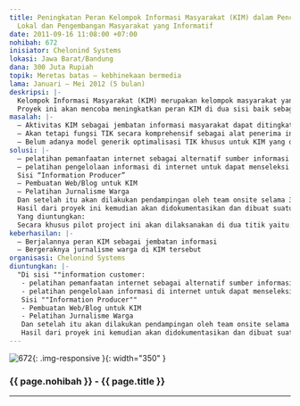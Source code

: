 ```yaml
---
title: Peningkatan Peran Kelompok Informasi Masyarakat (KIM) dalam Penciptaan Konten
  Lokal dan Pengembangan Masyarakat yang Informatif
date: 2011-09-16 11:08:00 +07:00
nohibah: 672
inisiator: Chelonind Systems
lokasi: Jawa Barat/Bandung
dana: 300 Juta Rupiah
topik: Meretas batas – kebhinekaan bermedia
lama: Januari – Mei 2012 (5 bulan)
deskripsi: |-
  Kelompok Informasi Masyarakat (KIM) merupakan kelompok masyarakat yang tersebar di seluruh Indonesia yg merupakan pengganti dari kelompok yang dulu dikenal dengan nama Kelompencapir. Saat ini berdasarkan data dari Kemkominfo, tercatat ada 5000 lebih KIM yang tersebar di seluruh Indonesia.
  Proyek ini akan mencoba meningkatkan peran KIM di dua sisi baik sebagai “information customer” maupun “information producer” dengan melakukan pilot project pelatihan dan pendampingan, sehingga hasilnya bisa direplikasi ke seluruh KIM.
masalah: |-
  – Aktivitas KIM sebagai jembatan informasi masyarakat dapat ditingkatkan perannya dengan optimalisasi Teknologi informasi dan Komunikasi (TIK)
  – Akan tetapi fungsi TIK secara komprehensif sebagai alat penerima informasi sekaligus alat untuk diseminasi informasi masih belum teroptimalisasi pemanfaatannya oleh KIM
  – Belum adanya model generik optimalisasi TIK khusus untuk KIM yang dapat digunakan di Indonesia
solusi: |-
  – pelatihan pemanfaatan internet sebagai alternatif sumber informasi
  – pelatihan pengelolaan informasi di internet untuk dapat menseleksi informasi yang masuk
  Sisi “Information Producer”
  – Pembuatan Web/Blog untuk KIM
  – Pelatihan Jurnalisme Warga
  Dan setelah itu akan dilakukan pendampingan oleh team onsite selama 3 bulan smp mereka dapat menjalankan programnya sendiri.
  Hasil dari proyek ini kemudian akan didokumentasikan dan dibuat suatu model yang bisa direplikasi ke ribuan KIM lainnya di Indonesia
  Yang diuntungkan:
  Secara khusus pilot project ini akan dilaksanakan di dua titik yaitu: Subang (Jawa Barat), Karang Asem (Bali). Kemudian hasil piloting ini akan disebarkan (bekerjasama dengan Kemkominfo) agar dapat diterapkan di KIM seluruh Indonesia
keberhasilan: |-
  – Berjalannya peran KIM sebagai jembatan informasi
  – Bergeraknya jurnalisme warga di KIM tersebut
organisasi: Chelonind Systems
diuntungkan: |-
  "Di sisi ""information customer:
   - pelatihan pemanfaatan internet sebagai alternatif sumber informasi
   - pelatihan pengelolaan informasi di internet untuk dapat menseleksi informasi yang masuk
   Sisi ""Information Producer""
   - Pembuatan Web/Blog untuk KIM
   - Pelatihan Jurnalisme Warga
   Dan setelah itu akan dilakukan pendampingan oleh team onsite selama 3 bulan smp mereka dapat menjalankan programnya sendiri.
   Hasil dari proyek ini kemudian akan didokumentasikan dan dibuat suatu model yang bisa direplikasi ke ribuan KIM lainnya di Indonesia"
---
```


![672](/static/img/hibahcmb/672.png){: .img-responsive }{: width="350" }

### {{ page.nohibah }} - {{ page.title }}

---
